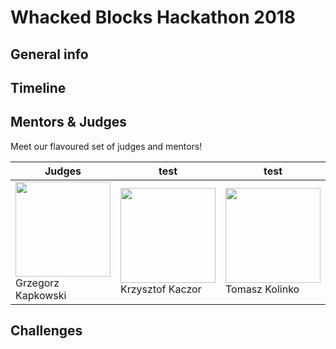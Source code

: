 # Whacked Blocks Hackathon 2018

## General info

## Timeline

## Mentors & Judges

Meet our flavoured set of judges and mentors!

Judges |  test |  test
------------ | ------------- | -------------
<img src="https://static1.squarespace.com/static/5b86e2f8cc8fedee5576d563/t/5b8a4e2503ce641ab2ea4cb2/1535790631681/grzes+kapkowski.jpg" width="152" height="152"><br/>Grzegorz Kapkowski | <img src="https://static1.squarespace.com/static/5b86e2f8cc8fedee5576d563/t/5b8d07844fa51ae1229fc6de/1535969162580/krzysztof+kaczor.jpg" width="152" height="152"><br/>Krzysztof Kaczor | <img src="https://static1.squarespace.com/static/5b86e2f8cc8fedee5576d563/t/5b8a4e0d4fa51ae12289d971/1535790608324/tomek+kolinko.jpg" width="152" height="152"><br/>Tomasz Kolinko

## Challenges
